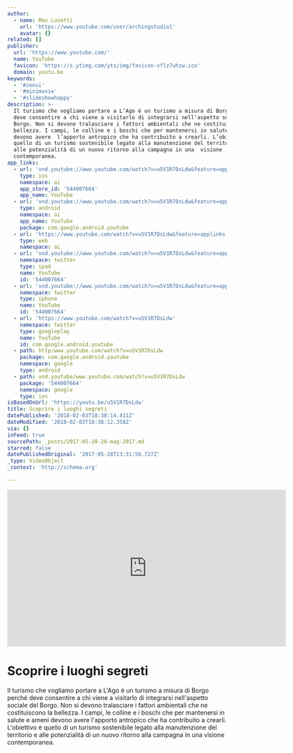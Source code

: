 ```yaml
---
author:
  - name: Max Lusetti
    url: 'https://www.youtube.com/user/archingstudio1'
    avatar: {}
related: []
publisher:
  url: 'https://www.youtube.com/'
  name: YouTube
  favicon: 'https://s.ytimg.com/yts/img/favicon-vflz7uhzw.ico'
  domain: youtu.be
keywords:
  - '#zenui'
  - '#minimovie'
  - '#slideshowhappy'
description: >-
  Il turismo che vogliamo portare a L’Ago è un turismo a misura di Borgo perché
  deve consentire a chi viene a visitarlo di integrarsi nell'aspetto sociale del
  Borgo. Non si devono tralasciare i fattori ambientali che ne costituiscono la
  bellezza. I campi, le colline e i boschi che per mantenersi in salute e ameni
  devono avere  l’apporto antropico che ha contribuito a crearli. L’obiettivo è
  quello di un turismo sostenibile legato alla manutenzione del territorio e
  alle potenzialità di un nuovo ritorno alla campagna in una  visione
  contemporanea.
app_links:
  - url: 'vnd.youtube://www.youtube.com/watch?v=u5V1R7DsLdw&feature=applinks'
    type: ios
    namespace: ai
    app_store_id: '544007664'
    app_name: YouTube
  - url: 'vnd.youtube://www.youtube.com/watch?v=u5V1R7DsLdw&feature=applinks'
    type: android
    namespace: ai
    app_name: YouTube
    package: com.google.android.youtube
  - url: 'https://www.youtube.com/watch?v=u5V1R7DsLdw&feature=applinks'
    type: web
    namespace: ai
  - url: 'vnd.youtube://www.youtube.com/watch?v=u5V1R7DsLdw&feature=applinks'
    namespace: twitter
    type: ipad
    name: YouTube
    id: '544007664'
  - url: 'vnd.youtube://www.youtube.com/watch?v=u5V1R7DsLdw&feature=applinks'
    namespace: twitter
    type: iphone
    name: YouTube
    id: '544007664'
  - url: 'https://www.youtube.com/watch?v=u5V1R7DsLdw'
    namespace: twitter
    type: googleplay
    name: YouTube
    id: com.google.android.youtube
  - path: http/www.youtube.com/watch?v=u5V1R7DsLdw
    package: com.google.android.youtube
    namespace: google
    type: android
  - path: vnd.youtube/www.youtube.com/watch?v=u5V1R7DsLdw
    package: '544007664'
    namespace: google
    type: ios
isBasedOnUrl: 'https://youtu.be/u5V1R7DsLdw'
title: Scoprire i luoghi segreti
datePublished: '2018-02-03T18:38:14.411Z'
dateModified: '2018-02-03T18:38:12.358Z'
via: {}
inFeed: true
sourcePath: _posts/2017-05-28-28-mag-2017.md
starred: false
datePublishedOriginal: '2017-05-28T13:31:56.727Z'
_type: VideoObject
_context: 'http://schema.org'

---
```

<iframe src="https://cdn.embedly.com/widgets/media.html?src=https%3A%2F%2Fwww.youtube.com%2Fembed%2Fu5V1R7DsLdw%3Ffeature%3Doembed&amp;url=http%3A%2F%2Fwww.youtube.com%2Fwatch%3Fv%3Du5V1R7DsLdw&amp;image=https%3A%2F%2Fi.ytimg.com%2Fvi%2Fu5V1R7DsLdw%2Fhqdefault.jpg&amp;key=b7d04c9b404c499eba89ee7072e1c4f7&amp;type=text%2Fhtml&amp;schema=youtube" width="640" height="360" scrolling="no" frameborder="0" allowfullscreen="" style=""></iframe>

# Scoprire i luoghi segreti

Il turismo che vogliamo portare a L'Ago è un turismo a misura di Borgo perché deve consentire a chi viene a visitarlo di integrarsi nell'aspetto sociale del Borgo. Non si devono tralasciare i fattori ambientali che ne costituiscono la bellezza. I campi, le colline e i boschi che per mantenersi in salute e ameni devono avere l'apporto antropico che ha contribuito a crearli. L'obiettivo è quello di un turismo sostenibile legato alla manutenzione del territorio e alle potenzialità di un nuovo ritorno alla campagna in una visione contemporanea.